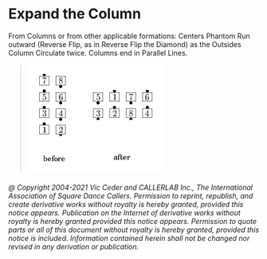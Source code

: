 
# Expand the Column

From Columns or from other applicable formations: Centers
Phantom Run outward (Reverse Flip, as in Reverse Flip the Diamond) as
the Outsides Column Circulate twice. Columns end in Parallel Lines.

> 
> ![alt](expand_the_column-1.png)
> ![alt](expand_the_column-2.png)
> 
###### @ Copyright 2004-2021 Vic Ceder and CALLERLAB Inc., The International Association of Square Dance Callers. Permission to reprint, republish, and create derivative works without royalty is hereby granted, provided this notice appears. Publication on the Internet of derivative works without royalty is hereby granted provided this notice appears. Permission to quote parts or all of this document without royalty is hereby granted, provided this notice is included. Information contained herein shall not be changed nor revised in any derivation or publication.
